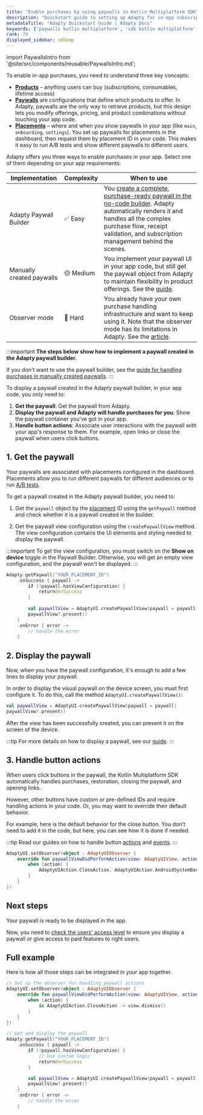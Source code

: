 ```yaml
---
title: "Enable purchases by using paywalls in Kotlin Multiplatform SDK"
description: "Quickstart guide to setting up Adapty for in-app subscription management."
metadataTitle: "Adapty Quickstart Guide | Adapty Docs"
keywords: ['paywalls kotlin multiplatform', 'sdk kotlin multiplatform', 'paywall', 'paywall builder', 'getPaywall']
rank: 70
displayed_sidebar: sdkkmp
---
```


import PaywallsIntro from '@site/src/components/reusable/PaywallsIntro.md';

To enable in-app purchases, you need to understand three key concepts:

- [**Products**](product.md) – anything users can buy (subscriptions, consumables, lifetime access)
- [**Paywalls**](paywalls.md) are configurations that define which products to offer. In Adapty, paywalls are the only way to retrieve products, but this design lets you modify offerings, pricing, and product combinations without touching your app code.
- [**Placements**](placements.md) – where and when you show paywalls in your app (like `main`, `onboarding`, `settings`). You set up paywalls for placements in the dashboard, then request them by placement ID in your code. This makes it easy to run A/B tests and show different paywalls to different users.

Adapty offers you three ways to enable purchases in your app. Select one of them depending on your app requirements:

| Implementation         | Complexity | When to use                                                                                                                                                                                                                                |
|------------------------|------------|--------------------------------------------------------------------------------------------------------------------------------------------------------------------------------------------------------------------------------------------|
| Adapty Paywall Builder | ✅ Easy     | You [create a complete, purchase-ready paywall in the no-code builder](quickstart-paywalls). Adapty automatically renders it and handles all the complex purchase flow, receipt validation, and subscription management behind the scenes. |
| Manually created paywalls | 🟡 Medium  | You implement your paywall UI in your app code, but still get the paywall object from Adapty to maintain flexibility in product offerings. See the [guide](kmp-making-purchases).                                                      |
| Observer mode              | 🔴 Hard    | You already have your own purchase handling infrastructure and want to keep using it. Note that the observer mode has its limitations in Adapty. See the [article](observer-vs-full-mode).                                                 |

:::important
**The steps below show how to implement a paywall created in the Adapty paywall builder.**

If you don't want to use the paywall builder, see the [guide for handling purchases in manually created paywalls](kmp-making-purchases.md).
:::

To display a paywall created in the Adapty paywall builder, in your app code, you only need to:

1. **Get the paywall**: Get the paywall from Adapty.
2. **Display the paywall and Adapty will handle purchases for you**: Show the paywall container you've got in your app.
3. **Handle button actions**: Associate user interactions with the paywall with your app's response to them. For example, open links or close the paywall when users click buttons.

## 1. Get the paywall

Your paywalls are associated with placements configured in the dashboard. Placements allow you to run different paywalls for different audiences or to run [A/B tests](ab-tests.md).

To get a paywall created in the Adapty paywall builder, you need to:

1. Get the `paywall` object by the [placement](placements.md) ID using the `getPaywall` method and check whether it is a paywall created in the builder.

2. Get the paywall view configuration using the `createPaywallView` method. The view configuration contains the UI elements and styling needed to display the paywall.

:::important
To get the view configuration, you must switch on the **Show on device** toggle in the Paywall Builder. Otherwise, you will get an empty view configuration, and the paywall won't be displayed.
:::

```kotlin showLineNumbers
Adapty.getPaywall("YOUR_PLACEMENT_ID")
    .onSuccess { paywall ->
        if (!paywall.hasViewConfiguration) {
            return@onSuccess
        }
        
        val paywallView = AdaptyUI.createPaywallView(paywall = paywall)
        paywallView?.present()
    }
    .onError { error ->
        // handle the error
    }
```

## 2. Display the paywall

Now, when you have the paywall configuration, it's enough to add a few lines to display your paywall.

In order to display the visual paywall on the device screen, you must first configure it. To do this, call the method `AdaptyUI.createPaywallView()`:

```kotlin showLineNumbers
val paywallView = AdaptyUI.createPaywallView(paywall = paywall)
paywallView?.present()
```

After the view has been successfully created, you can present it on the screen of the device.

:::tip
For more details on how to display a paywall, see our [guide](kmp-present-paywalls.md).
:::

## 3. Handle button actions

When users click buttons in the paywall, the Kotlin Multiplatform SDK automatically handles purchases, restoration, closing the paywall, and opening links.

However, other buttons have custom or pre-defined IDs and require handling actions in your code. Or, you may want to override their default behavior.

For example, here is the default behavior for the close button. You don't need to add it in the code, but here, you can see how it is done if needed.

:::tip
Read our guides on how to handle button [actions](kmp-handle-paywall-actions.md) and [events](kmp-handling-events.md).
:::

```kotlin showLineNumbers
AdaptyUI.setObserver(object : AdaptyUIObserver {
    override fun paywallViewDidPerformAction(view: AdaptyUIView, action: AdaptyUIAction) {
        when (action) {
            AdaptyUIAction.CloseAction, AdaptyUIAction.AndroidSystemBackAction -> view.dismiss()
        }
    }
})
```

## Next steps

Your paywall is ready to be displayed in the app.

Now, you need to [check the users' access level](kmp-check-subscription-status.md) to ensure you display a paywall or give access to paid features to right users.

## Full example

Here is how all those steps can be integrated in your app together.

```kotlin showLineNumbers
// Set up the observer for handling paywall actions
AdaptyUI.setObserver(object : AdaptyUIObserver {
    override fun paywallViewDidPerformAction(view: AdaptyUIView, action: AdaptyUIAction) {
        when (action) {
            is AdaptyUIAction.CloseAction -> view.dismiss()
        }
    }
})

// Get and display the paywall
Adapty.getPaywall("YOUR_PLACEMENT_ID")
    .onSuccess { paywall ->
        if (!paywall.hasViewConfiguration) {
            // Use custom logic
            return@onSuccess
        }

        val paywallView = AdaptyUI.createPaywallView(paywall = paywall)
        paywallView?.present()
    }
    .onError { error ->
        // handle the error
    }
```
